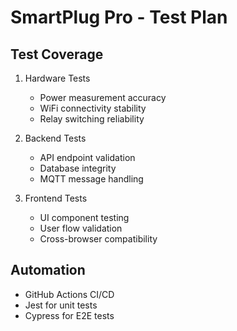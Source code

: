 # SmartPlug Pro - Test Plan

## Test Coverage
1. Hardware Tests
   - Power measurement accuracy
   - WiFi connectivity stability
   - Relay switching reliability
   
2. Backend Tests
   - API endpoint validation
   - Database integrity
   - MQTT message handling
   
3. Frontend Tests
   - UI component testing
   - User flow validation
   - Cross-browser compatibility

## Automation
- GitHub Actions CI/CD
- Jest for unit tests
- Cypress for E2E tests
